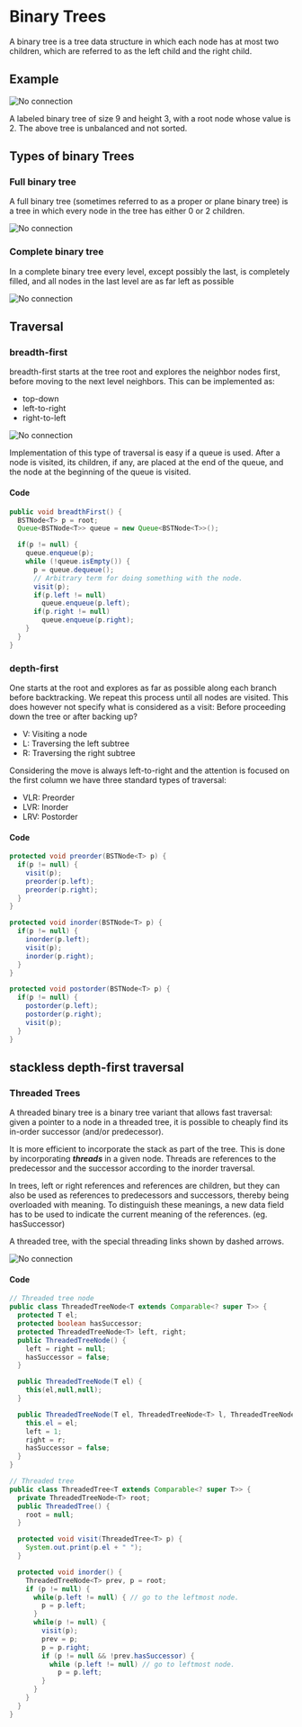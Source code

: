 # Binary Trees
A binary tree is a tree data structure in which each node has at most two children, which are referred to as the left child and the right child.

## Example
![No connection](https://upload.wikimedia.org/wikipedia/commons/thumb/f/f7/Binary_tree.svg/192px-Binary_tree.svg.png)

A labeled binary tree of size 9 and height 3, with a root node whose value is 2. The above tree is unbalanced and not sorted.

## Types of binary Trees
### Full binary tree
A full binary tree (sometimes referred to as a proper or plane binary tree) is a tree in which every node in the tree has either 0 or 2 children.

![No connection](https://upload.wikimedia.org/wikipedia/commons/thumb/d/d4/Full_binary.pdf/page1-220px-Full_binary.pdf.jpg)
### Complete binary tree
In a complete binary tree every level, except possibly the last, is completely filled, and all nodes in the last level are as far left as possible

![No connection](https://upload.wikimedia.org/wikipedia/commons/thumb/8/85/Complete_binary.pdf/page1-220px-Complete_binary.pdf.jpg)

## Traversal
### breadth-first
breadth-first starts at the tree root and explores the neighbor nodes first, before moving to the next level neighbors.
This can be implemented as:
- top-down
- left-to-right
- right-to-left

![No connection](https://upload.wikimedia.org/wikipedia/commons/4/46/Animated_BFS.gif)

Implementation of this type of traversal is easy if a queue is used. After a node is visited, its children, if any, are placed at the end of the queue, and the node at the beginning of the queue is visited.

#### Code
```java
public void breadthFirst() {
  BSTNode<T> p = root;
  Queue<BSTNode<T>> queue = new Queue<BSTNode<T>>();

  if(p != null) {
    queue.enqueue(p);
    while (!queue.isEmpty()) {
      p = queue.dequeue();
      // Arbitrary term for doing something with the node.
      visit(p);
      if(p.left != null)
        queue.enqueue(p.left);
      if(p.right != null)
        queue.enqueue(p.right);
    }
  }
}
```
### depth-first
One starts at the root and explores as far as possible along each branch before backtracking. We repeat this process until all nodes are visited. This does however not specify what is considered as a visit: Before proceeding down the tree or after backing up?

- V: Visiting a node
- L: Traversing the left subtree
- R: Traversing the right subtree

Considering the move is always left-to-right and the attention is focused on the first column we have three standard types of traversal:
- VLR: Preorder
- LVR: Inorder
- LRV: Postorder

#### Code
```java
protected void preorder(BSTNode<T> p) {
  if(p != null) {
    visit(p);
    preorder(p.left);
    preorder(p.right);
  }
}

protected void inorder(BSTNode<T> p) {
  if(p != null) {
    inorder(p.left);
    visit(p);
    inorder(p.right);
  }
}

protected void postorder(BSTNode<T> p) {
  if(p != null) {
    postorder(p.left);
    postorder(p.right);
    visit(p);
  }
}
```

## stackless depth-first traversal
### Threaded Trees
A threaded binary tree is a binary tree variant that allows fast traversal: given a pointer to a node in a threaded tree, it is possible to cheaply find its in-order successor (and/or predecessor).

It is more efficient to incorporate the stack as part of the tree. This is done by incorporating ***threads*** in a given node. Threads are references to the predecessor and the successor according to the inorder traversal.

In trees, left or right references and references are children, but they can also be used as references to predecessors and successors, thereby being overloaded with meaning. To distinguish these meanings, a new data field has to be used to indicate the current meaning of the references. (eg. hasSuccessor)

A threaded tree, with the special threading links shown by dashed arrows.

![No connection](https://upload.wikimedia.org/wikipedia/commons/thumb/7/7a/Threaded_tree.svg/220px-Threaded_tree.svg.png)

#### Code
```java
// Threaded tree node
public class ThreadedTreeNode<T extends Comparable<? super T>> {
  protected T el;
  protected boolean hasSuccessor;
  protected ThreadedTreeNode<T> left, right;
  public ThreadedTreeNode() {
    left = right = null;
    hasSuccessor = false;
  }

  public ThreadedTreeNode(T el) {
    this(el,null,null);
  }

  public ThreadedTreeNode(T el, ThreadedTreeNode<T> l, ThreadedTreeNode<T> r) {
    this.el = el;
    left = 1;
    right = r;
    hasSuccessor = false;
  }
}

// Threaded tree
public class ThreadedTree<T extends Comparable<? super T>> {
  private ThreadedTreeNode<T> root;
  public ThreadedTree() {
    root = null;
  }

  protected void visit(ThreadedTree<T> p) {
    System.out.print(p.el + " ");
  }

  protected void inorder() {
    ThreadedTreeNode<T> prev, p = root;
    if (p != null) {
      while(p.left != null) { // go to the leftmost node.
        p = p.left;
      }
      while(p != null) {
        visit(p);
        prev = p;
        p = p.right;
        if (p != null && !prev.hasSuccessor) {
          while (p.left != null) // go to leftmost node.
            p = p.left;
        }
      }
    }
  }
}
```
